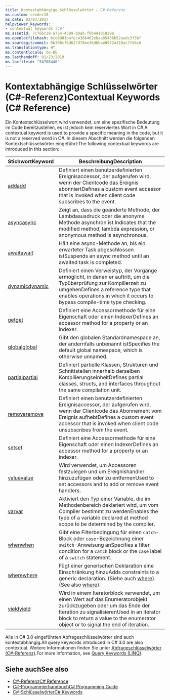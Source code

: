 ```yaml
---
title: Kontextabhängige Schlüsselwörter – C#-Referenz
ms.custom: seodec18
ms.date: 03/07/2017
helpviewer_keywords:
- contextual keywords [C#]
ms.assetid: 7c76bc29-a754-4389-b0ab-f6b441018298
ms.openlocfilehash: bce8901b4fec4386462ebaa85436b52aedc3f3bf
ms.sourcegitcommit: 6b308cf6d627d78ee36dbbae8972a310ac7fd6c8
ms.translationtype: HT
ms.contentlocale: de-DE
ms.lasthandoff: 01/23/2019
ms.locfileid: "54708440"
---
```

# <a name="contextual-keywords-c-reference"></a><span data-ttu-id="f33a6-102">Kontextabhängige Schlüsselwörter (C#-Referenz)</span><span class="sxs-lookup"><span data-stu-id="f33a6-102">Contextual Keywords (C# Reference)</span></span>
<span data-ttu-id="f33a6-103">Ein Kontextschlüsselwort wird verwendet, um eine spezifische Bedeutung im Code bereitzustellen, es ist jedoch kein reserviertes Wort in C#.</span><span class="sxs-lookup"><span data-stu-id="f33a6-103">A contextual keyword is used to provide a specific meaning in the code, but it is not a reserved word in C#.</span></span> <span data-ttu-id="f33a6-104">In diesem Abschnitt werden die folgenden Kontextschlüsselwörter eingeführt:</span><span class="sxs-lookup"><span data-stu-id="f33a6-104">The following contextual keywords are introduced in this section:</span></span>  
  
|<span data-ttu-id="f33a6-105">Stichwort</span><span class="sxs-lookup"><span data-stu-id="f33a6-105">Keyword</span></span>|<span data-ttu-id="f33a6-106">Beschreibung</span><span class="sxs-lookup"><span data-stu-id="f33a6-106">Description</span></span>|  
|-------------|-----------------|  
|[<span data-ttu-id="f33a6-107">add</span><span class="sxs-lookup"><span data-stu-id="f33a6-107">add</span></span>](../../../csharp/language-reference/keywords/add.md)|<span data-ttu-id="f33a6-108">Definiert einen benutzerdefinierten Ereignisaccessor, der aufgerufen wird, wenn der Clientcode das Ereignis abonniert</span><span class="sxs-lookup"><span data-stu-id="f33a6-108">Defines a custom event accessor that is invoked when client code subscribes to the event.</span></span>|  
|[<span data-ttu-id="f33a6-109">async</span><span class="sxs-lookup"><span data-stu-id="f33a6-109">async</span></span>](../../../csharp/language-reference/keywords/async.md)|<span data-ttu-id="f33a6-110">Zeigt an, dass die geänderte Methode, der Lambdaausdruck oder die anonyme Methode asynchron ist.</span><span class="sxs-lookup"><span data-stu-id="f33a6-110">Indicates that the modified method, lambda expression, or anonymous method is asynchronous.</span></span>|  
|[<span data-ttu-id="f33a6-111">await</span><span class="sxs-lookup"><span data-stu-id="f33a6-111">await</span></span>](../../../csharp/language-reference/keywords/await.md)|<span data-ttu-id="f33a6-112">Hält eine async-Methode an, bis ein erwarteter Task abgeschlossen ist</span><span class="sxs-lookup"><span data-stu-id="f33a6-112">Suspends an async method until an awaited task is completed.</span></span>|  
|[<span data-ttu-id="f33a6-113">dynamic</span><span class="sxs-lookup"><span data-stu-id="f33a6-113">dynamic</span></span>](../../../csharp/language-reference/keywords/dynamic.md)|<span data-ttu-id="f33a6-114">Definiert einen Verweistyp, der Vorgänge ermöglicht, in denen er auftritt, um die Typüberprüfung zur Kompilierzeit zu umgehen</span><span class="sxs-lookup"><span data-stu-id="f33a6-114">Defines a reference type that enables operations in which it occurs to bypass compile-time type checking.</span></span>|  
|[<span data-ttu-id="f33a6-115">get</span><span class="sxs-lookup"><span data-stu-id="f33a6-115">get</span></span>](../../../csharp/language-reference/keywords/get.md)|<span data-ttu-id="f33a6-116">Definiert eine Accessormethode für eine Eigenschaft oder einen Indexer</span><span class="sxs-lookup"><span data-stu-id="f33a6-116">Defines an accessor method for a property or an indexer.</span></span>|  
|[<span data-ttu-id="f33a6-117">global</span><span class="sxs-lookup"><span data-stu-id="f33a6-117">global</span></span>](../../../csharp/language-reference/keywords/global.md)|<span data-ttu-id="f33a6-118">Gibt den globalen Standardnamespace an, der andernfalls unbenannt ist</span><span class="sxs-lookup"><span data-stu-id="f33a6-118">Specifies the default global namespace, which is otherwise unnamed.</span></span>|  
|[<span data-ttu-id="f33a6-119">partial</span><span class="sxs-lookup"><span data-stu-id="f33a6-119">partial</span></span>](../../../csharp/language-reference/keywords/partial-type.md)|<span data-ttu-id="f33a6-120">Definiert partielle Klassen, Strukturen und Schnittstellen innerhalb derselben Kompilierungseinheit</span><span class="sxs-lookup"><span data-stu-id="f33a6-120">Defines partial classes, structs, and interfaces throughout the same compilation unit.</span></span>|  
|[<span data-ttu-id="f33a6-121">remove</span><span class="sxs-lookup"><span data-stu-id="f33a6-121">remove</span></span>](../../../csharp/language-reference/keywords/remove.md)|<span data-ttu-id="f33a6-122">Definiert einen benutzerdefinierten Ereignisaccessor, der aufgerufen wird, wenn der Clientcode das Abonnement vom Ereignis aufhebt</span><span class="sxs-lookup"><span data-stu-id="f33a6-122">Defines a custom event accessor that is invoked when client code unsubscribes from the event.</span></span>|  
|[<span data-ttu-id="f33a6-123">set</span><span class="sxs-lookup"><span data-stu-id="f33a6-123">set</span></span>](../../../csharp/language-reference/keywords/set.md)|<span data-ttu-id="f33a6-124">Definiert eine Accessormethode für eine Eigenschaft oder einen Indexer</span><span class="sxs-lookup"><span data-stu-id="f33a6-124">Defines an accessor method for a property or an indexer.</span></span>|  
|[<span data-ttu-id="f33a6-125">value</span><span class="sxs-lookup"><span data-stu-id="f33a6-125">value</span></span>](../../../csharp/language-reference/keywords/value.md)|<span data-ttu-id="f33a6-126">Wird verwendet, um Accessoren festzulegen und um Ereignishandler hinzuzufügen oder zu entfernen</span><span class="sxs-lookup"><span data-stu-id="f33a6-126">Used to set accessors and to add or remove event handlers.</span></span>|  
|[<span data-ttu-id="f33a6-127">var</span><span class="sxs-lookup"><span data-stu-id="f33a6-127">var</span></span>](../../../csharp/language-reference/keywords/var.md)|<span data-ttu-id="f33a6-128">Aktiviert den Typ einer Variable, die im Methodenbereich deklariert wird, um vom Compiler bestimmt zu werden</span><span class="sxs-lookup"><span data-stu-id="f33a6-128">Enables the type of a variable declared at method scope to be determined by the compiler.</span></span>|  
|[<span data-ttu-id="f33a6-129">when</span><span class="sxs-lookup"><span data-stu-id="f33a6-129">when</span></span>](when.md)|<span data-ttu-id="f33a6-130">Gibt eine Filterbedingung für einen `catch`-Block oder `case`-Bezeichnung einer `switch`-Anweisung an</span><span class="sxs-lookup"><span data-stu-id="f33a6-130">Specifies a filter condition for a `catch` block or the `case` label of a `switch` statement.</span></span>|
|[<span data-ttu-id="f33a6-131">where</span><span class="sxs-lookup"><span data-stu-id="f33a6-131">where</span></span>](../../../csharp/language-reference/keywords/where-generic-type-constraint.md)|<span data-ttu-id="f33a6-132">Fügt einer generischen Deklaration eine Einschränkung hinzu</span><span class="sxs-lookup"><span data-stu-id="f33a6-132">Adds constraints to a generic declaration.</span></span> <span data-ttu-id="f33a6-133">(Siehe auch [where](../../../csharp/language-reference/keywords/where-clause.md)).</span><span class="sxs-lookup"><span data-stu-id="f33a6-133">(See also [where](../../../csharp/language-reference/keywords/where-clause.md)).</span></span>|  
|[<span data-ttu-id="f33a6-134">yield</span><span class="sxs-lookup"><span data-stu-id="f33a6-134">yield</span></span>](../../../csharp/language-reference/keywords/yield.md)|<span data-ttu-id="f33a6-135">Wird in einem Iteratorblock verwendet, um einen Wert auf das Enumeratorobjekt zurückzugeben oder um das Ende der Iteration zu signalisieren</span><span class="sxs-lookup"><span data-stu-id="f33a6-135">Used in an iterator block to return a value to the enumerator object or to signal the end of iteration.</span></span>|  
  
 <span data-ttu-id="f33a6-136">Alle in C# 3.0 eingeführten Abfrageschlüsselwörter sind auch kontextabhängig.</span><span class="sxs-lookup"><span data-stu-id="f33a6-136">All query keywords introduced in C# 3.0 are also contextual.</span></span> <span data-ttu-id="f33a6-137">Weitere Informationen finden Sie unter [Abfrageschlüsselwörter (C#-Referenz)](../../../csharp/language-reference/keywords/query-keywords.md).</span><span class="sxs-lookup"><span data-stu-id="f33a6-137">For more information, see [Query Keywords (LINQ)](../../../csharp/language-reference/keywords/query-keywords.md).</span></span>  
  
## <a name="see-also"></a><span data-ttu-id="f33a6-138">Siehe auch</span><span class="sxs-lookup"><span data-stu-id="f33a6-138">See also</span></span>

- [<span data-ttu-id="f33a6-139">C#-Referenz</span><span class="sxs-lookup"><span data-stu-id="f33a6-139">C# Reference</span></span>](../../../csharp/language-reference/index.md)
- [<span data-ttu-id="f33a6-140">C#-Programmierhandbuch</span><span class="sxs-lookup"><span data-stu-id="f33a6-140">C# Programming Guide</span></span>](../../../csharp/programming-guide/index.md)
- [<span data-ttu-id="f33a6-141">C#-Schlüsselwörter</span><span class="sxs-lookup"><span data-stu-id="f33a6-141">C# Keywords</span></span>](../../../csharp/language-reference/keywords/index.md)
